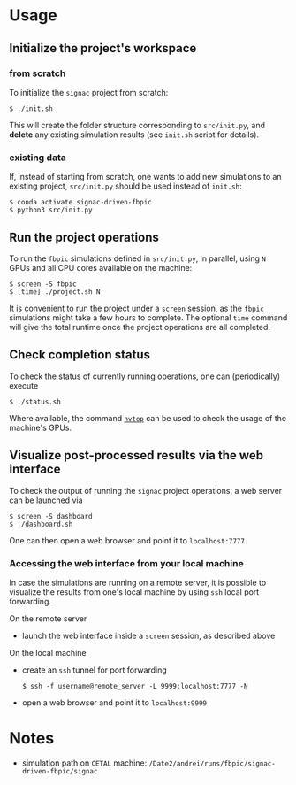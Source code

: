 # Usage

## Initialize the project's workspace

### from scratch

To initialize the `signac` project from scratch:

```console
$ ./init.sh
```

This will create the folder structure corresponding to `src/init.py`, and
**delete** any existing simulation results (see `init.sh` script for details).

### existing data

If, instead of starting from scratch, one wants to add new simulations to an
existing project, `src/init.py` should be used instead of `init.sh`:

```console
$ conda activate signac-driven-fbpic
$ python3 src/init.py
```

## Run the project operations

To run the `fbpic` simulations defined in `src/init.py`, in parallel, using `N`
GPUs and all CPU cores available on the machine:

```console
$ screen -S fbpic
$ [time] ./project.sh N
```

It is convenient to run the project under a `screen` session, as the `fbpic`
simulations might take a few hours to complete. The optional `time` command will
give the total runtime once the project operations are all completed.

## Check completion status

To check the status of currently running operations, one can (periodically)
execute

```console
$ ./status.sh
```

Where available, the command [`nvtop`](https://github.com/Syllo/nvtop) can be
used to check the usage of the machine's GPUs.

## Visualize post-processed results via the web interface

To check the output of running the `signac` project operations, a web server
can be launched via

```console
$ screen -S dashboard
$ ./dashboard.sh
```

One can then open a web browser and point it to `localhost:7777`.

### Accessing the web interface from your local machine

In case the simulations are running on a remote server, it is possible to
visualize the results from one's local machine by using `ssh` local port
forwarding.

On the remote server

- launch the web interface inside a `screen` session, as described above

On the local machine

- create an `ssh` tunnel for port forwarding

  ```console
  $ ssh -f username@remote_server -L 9999:localhost:7777 -N
  ```

- open a web browser and point it to `localhost:9999`

# Notes

- simulation path on `CETAL` machine: `/Date2/andrei/runs/fbpic/signac-driven-fbpic/signac`
